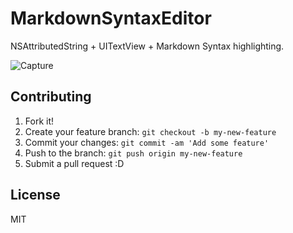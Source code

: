 # MarkdownSyntaxEditor

NSAttributedString + UITextView + Markdown  Syntax highlighting.

![Capture](http://gyazo.com/b5619abe667f0061997ef2a715d3e713.gif)

## Contributing

1. Fork it!
2. Create your feature branch: `git checkout -b my-new-feature`
3. Commit your changes: `git commit -am 'Add some feature'`
4. Push to the branch: `git push origin my-new-feature`
5. Submit a pull request :D

## License

MIT
